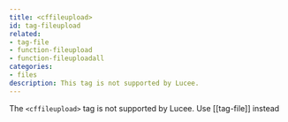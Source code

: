 ```yaml
---
title: <cffileupload>
id: tag-fileupload
related:
- tag-file
- function-fileupload
- function-fileuploadall
categories:
- files
description: This tag is not supported by Lucee.
---
```


The `<cffileupload>` tag is not supported by Lucee. Use [[tag-file]] instead
